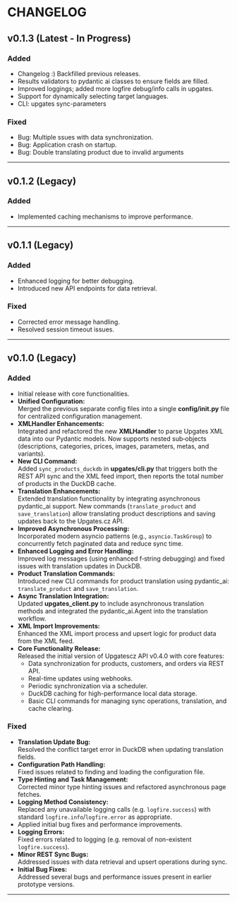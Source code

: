 # CHANGELOG

## v0.1.3 (Latest - In Progress)
### Added
- Changelog :) Backfilled previous releases.
- Results validators to pydantic ai classes to ensure fields are filled.
- Improved loggings; added more logfire debug/info calls in upgates.
- Support for dynamically selecting target languages.
- CLI: upgates sync-parameters
  
### Fixed
- Bug: Multiple ssues with data synchronization.
- Bug: Application crash on startup.
- Bug: Double translating product due to invalid arguments

---

## v0.1.2 (Legacy)
### Added
- Implemented caching mechanisms to improve performance.

---

## v0.1.1 (Legacy)
### Added
- Enhanced logging for better debugging.
- Introduced new API endpoints for data retrieval.
  
### Fixed
- Corrected error message handling.
- Resolved session timeout issues.

---

## v0.1.0 (Legacy)
### Added
- Initial release with core functionalities.
- **Unified Configuration:**  
  Merged the previous separate config files into a single **config/__init__.py** file for centralized configuration management.
- **XMLHandler Enhancements:**  
  Integrated and refactored the new **XMLHandler** to parse Upgates XML data into our Pydantic models. Now supports nested sub‑objects (descriptions, categories, prices, images, parameters, metas, and variants).
- **New CLI Command:**  
  Added `sync_products_duckdb` in **upgates/cli.py** that triggers both the REST API sync and the XML feed import, then reports the total number of products in the DuckDB cache.
- **Translation Enhancements:**  
  Extended translation functionality by integrating asynchronous pydantic_ai support. New commands (`translate_product` and `save_translation`) allow translating product descriptions and saving updates back to the Upgates.cz API.
- **Improved Asynchronous Processing:**  
  Incorporated modern asyncio patterns (e.g., `asyncio.TaskGroup`) to concurrently fetch paginated data and reduce sync time.
- **Enhanced Logging and Error Handling:**  
  Improved log messages (using enhanced f‑string debugging) and fixed issues with translation updates in DuckDB.
- **Product Translation Commands:**  
  Introduced new CLI commands for product translation using pydantic_ai: `translate_product` and `save_translation`.
- **Async Translation Integration:**  
  Updated **upgates_client.py** to include asynchronous translation methods and integrated the pydantic_ai.Agent into the translation workflow.
- **XML Import Improvements:**  
  Enhanced the XML import process and upsert logic for product data from the XML feed.
- **Core Functionality Release:**  
  Released the initial version of Upgatescz API v0.4.0 with core features:
  - Data synchronization for products, customers, and orders via REST API.
  - Real-time updates using webhooks.
  - Periodic synchronization via a scheduler.
  - DuckDB caching for high-performance local data storage.
  - Basic CLI commands for managing sync operations, translation, and cache clearing.

### Fixed
- **Translation Update Bug:**  
  Resolved the conflict target error in DuckDB when updating translation fields.
- **Configuration Path Handling:**  
  Fixed issues related to finding and loading the configuration file.
- **Type Hinting and Task Management:**  
  Corrected minor type hinting issues and refactored asynchronous page fetches.
- **Logging Method Consistency:**  
  Replaced any unavailable logging calls (e.g. `logfire.success`) with standard `logfire.info`/`logfire.error` as appropriate.
- Applied initial bug fixes and performance improvements.
- **Logging Errors:**  
  Fixed errors related to logging (e.g. removal of non-existent `logfire.success`).
- **Minor REST Sync Bugs:**  
  Addressed issues with data retrieval and upsert operations during sync.
- **Initial Bug Fixes:**  
  Addressed several bugs and performance issues present in earlier prototype versions.

---
